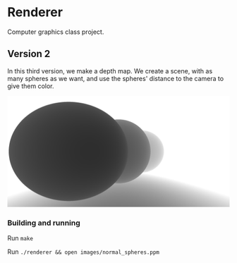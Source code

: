 # Renderer

Computer graphics class project.

## Version 2

In this third version, we make a depth map. We create a scene, with as many spheres as we want, and use the spheres' distance to the camera to give them color.

![alt tag](images/depth_spheres.png?raw=true "Configuration")

### Building and running

Run `make`

Run `./renderer && open images/normal_spheres.ppm`
